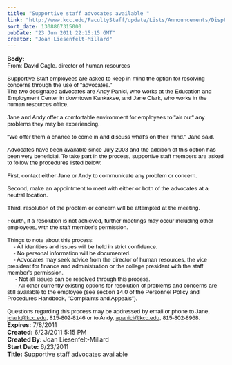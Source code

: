 ```yaml
---
title: "Supportive staff advocates available "
link: "http://www.kcc.edu/FacultyStaff/update/Lists/Announcements/DispForm.aspx?ID=362"
sort_date: 1308867315000
pubDate: "23 Jun 2011 22:15:15 GMT"
creator: "Joan Liesenfelt-Millard"
---
```


<div><b>Body:</b> <div class=ExternalClassFFB93788A6D54EF2AA9A6A14B45E50BA>
<p style="margin:0in 0in 0pt" class=MsoNormal><span style="font-family:'Arial','sans-serif';color:#cc0000;font-size:10pt"><font color="#000000">From: David Cagle, director of human resources</font></span></p>
<p style="margin:0in 0in 0pt" class=MsoNormal><span style="font-family:'Arial','sans-serif';color:#cc0000;font-size:10pt">  </span></p>
<div><span style="font-family:'Arial','sans-serif';color:black;font-size:10pt">Supportive Staff employees are asked to keep in mind the option for resolving concerns through the use of &quot;advocates.&quot;<br></span></div>
<div><span style="font-family:'Arial','sans-serif';color:black;font-size:10pt">The two designated advocates are Andy Panici, who works at the Education and Employment Center in downtown Kankakee, and Jane Clark, who works in the human resources office. </span></div><span style="font-family:'Arial','sans-serif';color:black;font-size:10pt">
<div><br>Jane and Andy offer a comfortable environment for employees to &quot;air out&quot; any problems they may be experiencing.</div>
<div><br>&quot;We offer them a chance to come in and discuss what's on their mind,&quot; Jane said.</div>
<div><br>Advocates have been available since July 2003 and the addition of this option has been very beneficial. To take part in the process, supportive staff members are asked to follow the procedures listed below:</div>
<div><br>First, contact either Jane or Andy to communicate any problem or concern.</div>
<div><br>Second, make an appointment to meet with either or both of the advocates at a neutral location.</div>
<div><br>Third, resolution of the problem or concern will be attempted at the meeting.</div>
<div><br>Fourth, if a resolution is not achieved, further meetings may occur including other employees, with the staff member's permission.<br></div>
<div> </div>
<div>Things to note about this process:<br>    - All identities and issues will be held in strict confidence.<br>    - No personal information will be documented.<br>    - Advocates may seek advice from the director of human resources, the vice president for finance and administration or the college president with the staff member's permission.<br>     - Not all issues can be resolved through this process.<br>     - All other currently existing options for resolution of problems and concerns are still available to the employee (see section 14.0 of the Personnel Policy and Procedures Handbook, &quot;Complaints and Appeals&quot;).<br></div>
<div> </div>
<div>Questions regarding this process may be addressed by email or phone to Jane, <a href="mailto:jclark@kcc.edu" shape=rect target="_blank">jclark@kcc.edu</a>, 815-802-8146 or to Andy, <a href="mailto:apanici@kcc.edu" shape=rect target="_blank">apanici@kcc.edu</a>, 815-802-8968.</span></div></div></div>
<div><b>Expires:</b> 7/8/2011</div>
<div><b>Created:</b> 6/23/2011 5:15 PM</div>
<div><b>Created By:</b> Joan Liesenfelt-Millard</div>
<div><b>Start Date:</b> 6/23/2011</div>
<div><b>Title:</b> Supportive staff advocates available </div>
